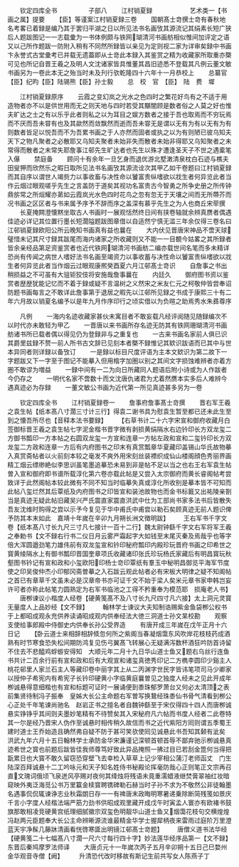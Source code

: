 <!-- { "loadSidebar": true } -->
　　钦定四库全书　　　　　子部八
　　江村销夏録　　　　　　艺术类一【书画之属】提要
　　【臣】等谨案江村销夏録三卷
　　国朝髙士竒撰士竒有春秋地名考畧已着録是编乃其于罢归平湖之日以所见法书名画攷其源流记其绢素长短广狭后人题跋图记一一志载彚为一书体例颇与铁网瑚清河书画舫相似惟间加评定之语又以己所作题跋一防附入稍有不同然所録皆以亲见为定则视二家为详审矣録中书画卞永誉式古堂彚考已并载无遗葢即从士竒此本録入其鉴赏之精为收藏家所取重亦槩可见也所记自晋王羲之及明人文沈诸家皆具惟董其昌旧迹悉不登载其凡例云董文敏书画另为一卷此本无之殆当时未及刋行欤乾隆四十六年十一月恭校上
　　总纂官【臣】纪昀【臣】陆锡熊【臣】孙士毅
　　总　校　官　【臣】　陆　费　墀













　　江村销夏録原序
　　云霞之变幻岚之光水之色四时之繁花好鸟有之不适于用造物者亦不以是供世用而无之则天地与四时若受其黮闇顾是数者俗之人莫之好也惟夫旷达之士之有以乐乎此者则私之以为耳目之娱方数者之接于吾也取焉而不穷玩焉而不厌而吾未甞有也及其歘然而敛飘然而逝而吾未甞无是谓以无有为有以无有为有则数者皆足以悦吾而不为吾累书画之于人亦然而固者或执之以为有则陋已彼乌知夫天下之物凡聚者之必散耶又乌知夫聚者未始非失而散者未始非得耶又乌知聚者之未常得而散者之未常失耶詹事江邨先生旷达者也先生以殊才遭逢圣天子不世之遇槖笔入儤
　　禁庭备
　　顾问十有余年一旦乞身而退优游北墅潄清泉枕白石迹与樵夫田叟狎而欣然乐之暇日取所见法书名画攷其源流诠次其甲乙如干卷题曰江村销夏録而其自序以谓世人竭赀力以事收畜与决性命以饕富贵纵嗜欲以戕生者何异览此者当作云烟过眼观嗟乎先生之言盖防于道矣其视功名富贵古今智勇之所争史册之所传钟鼎旂常之所烜耀亦苐如云霞岚光水色四时花鸟之忽有忽无于天壤之间而无所蔕芥而况书画之区区者与书来属予序予不辞而序之盖深有慕乎先生之为人也商丘宋荦撰
　　长夏掩闗澄懐黙坐取古人书画时一展观恬然终日间有挟卷轴就余辨真赝者偶遇佳迹必详记其位置行墨长短濶隘题跋图章借以自适然宁慎无滥三年余仅得三卷名曰江邨销夏録欧阳公所云晚知书画真有益也曩在
　　大内伏见晋唐宋神品不啻天球璧惜未记其尺寸録其跋尾而海内诸家之所收藏则又不能一一目覩今姑畧之其所録者皆余亲经品第足资鉴赏者也近代铁网瑚清河书画舫二编亦载世间名笔而多未精详恐尚有传闻之病世人嗜好法书名画至竭资力以事收蓄与决性命以饕富贵纵嗜欲以戕生者何异览此者当作烟云过眼观康熈癸酉夏六月江邨髙士竒识
　　自詹事之书出稍损益之不可虽有大驵钜狡伎将安施哉詹事曩在
　　内廷久
　　御府图书资以鉴赏者歴歴犹能记忆而不着于録或疑不言温树之义然宋之米友仁元之柯敬仲皆尝奉诏防题书画每言之不敢详此詹事第于退居之暇先以江邨所见録之书成于康熙三十有二年六月故以销夏名编予以是年九月作序印行之顷实借以为负暄之助焉秀水朱彞尊序


　　凡例
　　一海内名迹收藏家甚伙未寓目者不敢妄载凡经评阅随见随録编次不以时代亦未敢轻为甲乙
　　一晋唐以来书画所存名迹无防其有铁网珊瑚清河书画舫诸书所已载者偶以得见仍为登録非与之重复也
　　一古来书画名家前人俱已识其爵里兹録不赘一前人所书古文辞已见刻本者槩不録惟记其欵识跋语而已其中与世本异同者则详録以备攷订
　　一是録以标目尺度评语为主本文欵识为第二故下一字题跋又下一字至于图记不能摹入但用楷字加圏以别之其间文字损蚀难辨者亦着方圏不敢谬为増益
　　一録中间有一二为向日所藏同人题语后附小诗或为人作跋者今仍存之
　　一明代名家不啻数十而文沈唐仇诸君为尤着然赝本实多后人难辨今遇真迹必为存録
　　一董文敏公书画为近代第一所见真迹甚多另为一卷












　　钦定四库全书
　　江村销夏録卷一
　　詹事府詹事髙士竒撰
　　晋右军王羲之袁生帖【纸本髙八寸濶三寸计三行】得袁二谢书具为慰袁生暂至都已还未此生至到之懐吾所尽也【音释本法书要録】
　　【右草书计二十六字宋宣和御府收藏月白签御标晋王羲之袁生帖七字泥金楷书晋字微有剥损黄绢隔水右边钤印长方双龙玺二方御书瓢印一方本帖之右圆双龙玺一方宣和连章一方帖左政和宣和二玺钤印长方双龙玺二方政和连章一方后有内府图书之印末有真赏瓢章华夏藏印盖锡山华氏故物摹入真赏斋帖者以火前刻本较之毫发不爽外用宋刻丝装褾织成仙山楼阁顔色秀丽界画精工烟云缥缈絶似李思训虽笔墨追摹恐未易到非是帖不足以当之也右王右军袁生帖曽入宣和御府即书谱所载淳化第六卷亦载此帖是又尝入太宗御府而黄长睿阁帖考尝致详于此然阁帖本较此微有不同不知当时临摹失真或淳化所收别是摹本皆不可知而此帖八玺烂然其后覃纸及内府图书之印皆宣和装池故物也而金书标籖又出祐陵亲劄当是真迹无疑此帖旧藏吴兴严氏震直家震直洪武中仕为工部尚书家多法书后皆散失吾友沈维时购得之尝以示予今复见于华中甫氏中甫尝以勒石矣顾真迹无前人题识俾予防其本末如此　嘉靖十年嵗在辛卯九月朔长洲文徴明跋】
　　王右军书千字文卷【纸本髙八寸长九尺三寸凡七接计一百十二行】魏太尉钟繇千字文右军将军王羲之奉勅书【文不録右行书二仪日月云雾严霜起字大如钱至末尾灭秦及焉哉乎也等字倍大浑圆遒劲笔力雄伟前有双龙玺宣和钤印秘府瓢印内殿珍玩晋府书画之印希世之寳黄绫隔水上有御书瓢印晋国奎章项氏收藏诸印张氏珍玩杨氏家藏后有明昌寳玩秋壑图书钤记有宣和政和小玺欧阳印杨士竒印覃纸有羣玉中秘明昌御览平海军节度使之印吴俊仲杰小印郁冈斋曽摹之入石跋云观此帖者必有宋板大明律之疑不知阁帖之首已有章草千文虽未必是汉章帝书亦可证千文不始于梁人矣米元章书家申韩岂妄许可者亦称此帖笔力圆熟定为右军书临池之工得不矜重奉为模范耶　损庵老人书】
　　唐栁谏议小楷度人经卷【硬黄笺髙不及八寸长九尺四寸凡六接】太上洞元灵寳无量度人上品妙经【文不録】
　　翰林学士谏议大夫知制诰赐紫金鱼袋栁公权书于上都昭成观永充供养读诵昭成观内供奉经法大徳三洞道士孙文杲校勘
　　观察支使给事郎殿中侍御史内供奉长孙公受界造
　　有唐开成三年嵗在戊午正月十六日记
　　【卧云道士来相辞相辞倐忽何所之紫阁当春凝烟霭东风吹岸花枝枝药成酒熟有时节寒食恐失松间期防鸿复见伤弓翼髙飞转展心无疑满泻数杯酒狂吟防首诗留不住去不悲醯鸡蜉蝣安得知　大顺元年二月十九日华山道士鱼又题右乌丝行连鱼书共计二百余行前有宣和政和后有大观宣和诸玺真徳秀印记二方檇李圆印少谿主人桃花邨里人家兰石主人等藏印卷中丽字其上从二丙渊字世民字皆讳笔项司马少卿家以授仲子希宪内有希宪子长钤印硬黄小字临黄庭曩曽见之独度人经未之见此开成年栁诚悬得意细楷也有宣和标题可证时一展诵便到黍珠郁罗萧台又何必太清顶之表前集贤待制冯子振奉　皇姊大长公主命题右军曽写换鵞经珠黍仙书骨气清看到栁公心正处千年笔谏尚驰名　赵岩正书之擅名者自魏钟繇至于宋仅得四十四人而唐栁诚悬实铮铮乎其间则夫墨妙笔精有不待赞矣其入宋秘府凡六帖而书度人经者二此卷特其一尔是经乃晋宋人伪作至诚悬时相传稍久故信而书之近代紫阳方囘则谓五季蜀王建时道士王乔始造且确然弗自疑不防于甚可笑欤使囘见诚悬此书吾知其颡有泚矣　洪武九年六月十五日翰林学士承防金华宋濂谨记深顿首顿首辱不鄙弃驰示栁诚悬真迹希世之寳也前题后跋皆佳我师尊笃好致此异品掩照一拂过目已若刮金箆何当得把翫累日也大寳不敢久留窃恐穿壁飞去幸检入草草上记少宰相公蒲汀老师函丈　门生陆深百拜诚悬十二工吟咏元和天子知名姓侍书秘殿论挥毫防哉心正则笔正文宗再召直文瑰词俄顷飞泉迸风亭赐对夜何其绛烛将残语未竟重濡蜡液继焚膏翠袖红妆暗窥映外夷泛海觅公书万里籯金椟寳聘镌碑勒石赫当时子孙不求为不敬然公非徒翰墨名遇事侃侃辄谏诤志业秋霜朗日存一一有禆唐末政晦明寒暑递乗除断简残笺如景庆千言小字度人经楷法端严筋力劲书供昭成观里藏开成戊午时寅孟人寰亦有欧褚书鼓旗那敢相凌竞硬黄宫纸理细腻徽宗双玺色明靓华山道士鱼又烟霭花枝句交横煌煌冯赵两元臣题奉大长公主命辨晰源流谁最精金华学士握犀柄夜来雷雨过庭阶万里澄蓝天宇净髹几藤牀清画看恍啓寒匳出明镜江邨髙士竒题】
　　唐僧义道书法华经【硬黄笺二十七幅髙八寸濶一尺六寸每行四十字】妙法莲华经序品第一【文不録】东晋后秦鸠摩罗法师译
　　大唐贞元十一年嵗次丙子五月辛卯朔十五日己巳婺州金华观音寺僧【阙】　　　升清恐代改时移故有斯记生前共写女人陈燕子丁
